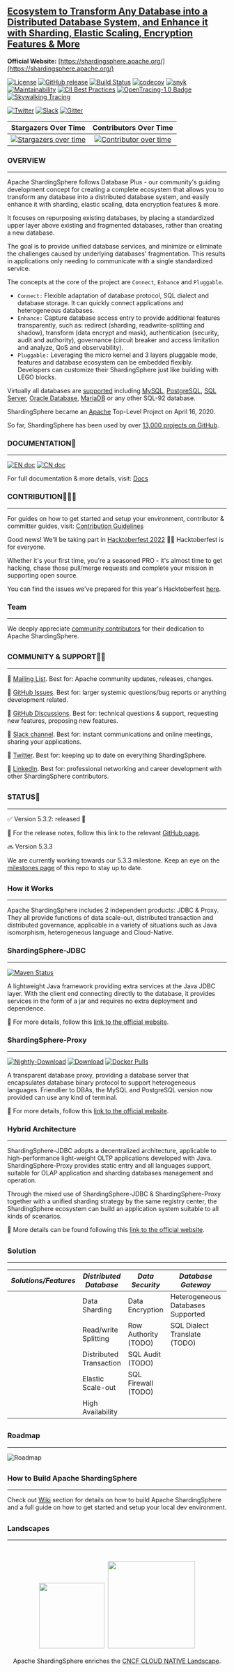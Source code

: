 ## [Ecosystem to Transform Any Database into a Distributed Database System, and Enhance it with Sharding, Elastic Scaling, Encryption Features & More](https://shardingsphere.apache.org/)

**Official Website:** [https://shardingsphere.apache.org/](https://shardingsphere.apache.org/)

[![License](https://img.shields.io/badge/license-Apache%202-4EB1BA.svg)](https://www.apache.org/licenses/LICENSE-2.0.html)
[![GitHub release](https://img.shields.io/github/release/apache/shardingsphere.svg)](https://github.com/apache/shardingsphere/releases)
[![Build Status](https://api.travis-ci.org/apache/shardingsphere.svg?branch=master&status=created)](https://travis-ci.org/apache/shardingsphere)
[![codecov](https://codecov.io/gh/apache/shardingsphere/branch/master/graph/badge.svg)](https://codecov.io/gh/apache/shardingsphere)
[![snyk](https://snyk.io/test/github/apache/shardingsphere/badge.svg?targetFile=pom.xml)](https://snyk.io/test/github/apache/shardingsphere?targetFile=pom.xml)
[![Maintainability](https://cloud.quality-gate.com/dashboard/api/badge?projectName=apache_shardingsphere&branchName=master)](https://cloud.quality-gate.com/dashboard/branches/30#overview)
[![CII Best Practices](https://bestpractices.coreinfrastructure.org/projects/5394/badge)](https://bestpractices.coreinfrastructure.org/projects/5394)
[![OpenTracing-1.0 Badge](https://img.shields.io/badge/OpenTracing--1.0-enabled-blue.svg)](http://opentracing.io)
[![Skywalking Tracing](https://img.shields.io/badge/Skywalking%20Tracing-enable-brightgreen.svg)](https://github.com/apache/skywalking)

[![Twitter](https://img.shields.io/twitter/url/https/twitter.com/ShardingSphere.svg?style=social&label=Follow%20%40ShardingSphere)](https://twitter.com/ShardingSphere)
[![Slack](https://img.shields.io/badge/%20Slack-ShardingSphere%20Channel-blueviolet)](https://join.slack.com/t/apacheshardingsphere/shared_invite/zt-sbdde7ie-SjDqo9~I4rYcR18bq0SYTg)
[![Gitter](https://badges.gitter.im/shardingsphere/shardingsphere.svg)](https://gitter.im/shardingsphere/Lobby)

| **Stargazers Over Time**                                                                                              | **Contributors Over Time**                                                                                                                                                                                                                       |
|:---------------------------------------------------------------------------------------------------------------------:|:------------------------------------------------------------------------------------------------------------------------------------------------------------------------------------------------------------------------------------------------:|
| [![Stargazers over time](https://starchart.cc/apache/shardingsphere.svg)](https://starchart.cc/apache/shardingsphere) | [![Contributor over time](https://contributor-graph-api.apiseven.com/contributors-svg?chart=contributorOverTime&repo=apache/shardingsphere)](https://www.apiseven.com/en/contributor-graph?chart=contributorOverTime&repo=apache/shardingsphere) |

### OVERVIEW

<hr>

Apache ShardingSphere follows Database Plus - our community's guiding development concept for creating a complete ecosystem that allows you to transform any database into a distributed database system, and easily enhance it with sharding, elastic scaling, data encryption features & more. 

It focuses on repurposing existing databases, by placing a standardized upper layer above existing and fragmented databases, rather than creating a new database. 

The goal is to provide unified database services, and minimize or eliminate the challenges caused by underlying databases' fragmentation. 
This results in applications only needing to communicate with a single standardized service.

The concepts at the core of the project are `Connect`, `Enhance` and `Pluggable`.

- `Connect:` Flexible adaptation of database protocol, SQL dialect and database storage. It can quickly connect applications and heterogeneous databases.
- `Enhance:` Capture database access entry to provide additional features transparently, such as: redirect (sharding, readwrite-splitting and shadow), transform (data encrypt and mask), authentication (security, audit and authority), governance (circuit breaker and access limitation and analyze, QoS and observability).
- `Pluggable:` Leveraging the micro kernel and 3 layers pluggable mode, features and database ecosystem can be embedded flexibly. Developers can customize their ShardingSphere just like building with LEGO blocks.

Virtually all databases are [supported](https://shardingsphere.apache.org/document/current/en/dev-manual/data-source/) including [MySQL](https://www.mysql.com), [PostgreSQL](https://www.postgresql.org), [SQL Server](https://www.microsoft.com/en-us/sql-server/sql-server-downloads), [Oracle Database](https://www.oracle.com/database/), [MariaDB](https://mariadb.org) or any other SQL-92 database.

ShardingSphere became an [Apache](https://apache.org/index.html#projects-list) Top-Level Project on April 16, 2020.

So far, ShardingSphere has been used by over [13,000 projects on GitHub](https://github.com/search?l=Maven+POM&q=shardingsphere&type=Code).

### DOCUMENTATION📜

<hr>

[![EN doc](https://img.shields.io/badge/document-English-blue.svg)](https://shardingsphere.apache.org/document/current/en/overview/)
[![CN doc](https://img.shields.io/badge/文档-中文版-blue.svg)](https://shardingsphere.apache.org/document/current/cn/overview/)

For full documentation & more details, visit: [Docs](https://shardingsphere.apache.org/document/current/en/overview/)

### CONTRIBUTION🚀🧑‍💻

<hr>

For guides on how to get started and setup your environment, contributor & committer guides, visit: [Contribution Guidelines](https://shardingsphere.apache.org/community/en/involved/)

Good news! We'll be taking part in [Hacktoberfest 2022](https://hacktoberfest.com) 🍻🎉 Hacktoberfest is for everyone. 

Whether it's your first time, you're a seasoned PRO - it's almost time to get hacking, chase those pull/merge requests and complete your mission in supporting open source.

You can find the issues we've prepared for this year's Hacktoberfest [here](https://github.com/apache/shardingsphere/issues?q=is%3Aopen+is%3Aissue+label%3Ahacktoberfest).


### Team

<hr>

We deeply appreciate [community contributors](https://shardingsphere.apache.org/community/en/team) for their dedication to Apache ShardingSphere.

##

### COMMUNITY & SUPPORT💝🖤

<hr>

:link: [Mailing List](https://shardingsphere.apache.org/community/en/involved/subscribe/). Best for: Apache community updates, releases, changes.

:link: [GitHub Issues](https://github.com/apache/shardingsphere/issues). Best for: larger systemic questions/bug reports or anything development related.

:link: [GitHub Discussions](https://github.com/apache/shardingsphere/discussions). Best for: technical questions & support, requesting new features, proposing new features.

:link: [Slack channel](https://join.slack.com/t/apacheshardingsphere/shared_invite/zt-sbdde7ie-SjDqo9~I4rYcR18bq0SYTg). Best for: instant communications and online meetings, sharing your applications.

:link: [Twitter](https://twitter.com/ShardingSphere). Best for: keeping up to date on everything ShardingSphere.

:link: [LinkedIn](https://www.linkedin.com/showcase/apache-shardingsphere/e). Best for: professional networking and career development with other ShardingSphere contributors.

##

### STATUS👀

<hr>

:white_check_mark: Version 5.3.2: released :tada:

🔗 For the release notes, follow this link to the relevant [GitHub page](https://github.com/apache/shardingsphere/blob/master/RELEASE-NOTES.md).

:soon: Version 5.3.3

We are currently working towards our 5.3.3 milestone. 
Keep an eye on the [milestones page](https://github.com/apache/shardingsphere/milestones) of this repo to stay up to date.

[comment]: <> (##)

[comment]: <> (### NIGHTLY BUILDS:)
 
[comment]: <> (<hr>)

[comment]: <> (A nightly build of ShardingSphere from the latest master branch is available. )

[comment]: <> (The package is updated daily and is available [here]&#40;http://117.48.121.24:8080&#41;.)
 
[comment]: <> (##)

[comment]: <> (**‼️ Notice:**)

[comment]: <> (<hr>)

[comment]: <> (Use this nightly build at your own risk! )

[comment]: <> (The branch is not always fully tested. )

[comment]: <> (The nightly build may contain bugs, and there may be new features added which may cause problems with your environment. )
 
##

### How it Works

<hr>

Apache ShardingSphere includes 2 independent products: JDBC & Proxy.
They all provide functions of data scale-out, distributed transaction and distributed governance, applicable in a variety of situations such as Java isomorphism, heterogeneous language and Cloud-Native.

### ShardingSphere-JDBC

<hr>

[![Maven Status](https://img.shields.io/maven-central/v/org.apache.shardingsphere/shardingsphere-jdbc.svg?color=green)](https://mvnrepository.com/artifact/org.apache.shardingsphere/shardingsphere-jdbc)

A lightweight Java framework providing extra services at the Java JDBC layer. 
With the client end connecting directly to the database, it provides services in the form of a jar and requires no extra deployment and dependence.

:link: For more details, follow this [link to the official website](https://shardingsphere.apache.org/document/current/en/overview/#shardingsphere-jdbc).

### ShardingSphere-Proxy

<hr>

[![Nightly-Download](https://img.shields.io/static/v1?label=nightly-builds&message=download&color=orange)](https://nightlies.apache.org/shardingsphere/)
[![Download](https://img.shields.io/badge/release-download-orange.svg)](https://www.apache.org/dyn/closer.lua/shardingsphere/5.3.2/apache-shardingsphere-5.3.2-shardingsphere-proxy-bin.tar.gz)
[![Docker Pulls](https://img.shields.io/docker/pulls/apache/shardingsphere-proxy.svg)](https://store.docker.com/community/images/apache/shardingsphere-proxy)

A transparent database proxy, providing a database server that encapsulates database binary protocol to support heterogeneous languages. 
Friendlier to DBAs, the MySQL and PostgreSQL version now provided can use any kind of terminal.

:link: For more details, follow this [link to the official website](https://shardingsphere.apache.org/document/current/en/overview/#shardingsphere-proxy).

### Hybrid Architecture

<hr>

ShardingSphere-JDBC adopts a decentralized architecture, applicable to high-performance light-weight OLTP applications developed with Java. 
ShardingSphere-Proxy provides static entry and all languages support, suitable for OLAP application and sharding databases management and operation.

Through the mixed use of ShardingSphere-JDBC & ShardingSphere-Proxy together with a unified sharding strategy by the same registry center, the ShardingSphere ecosystem can build an application system suitable to all kinds of scenarios.

:link: More details can be found following this [link to the official website](https://shardingsphere.apache.org/document/current/en/overview/#hybrid-architecture).

##

### Solution

<hr>

| *Solutions/Features* |  *Distributed Database* | *Data Security*      | *Database Gateway*                | *Stress Testing* |
| -------------------- | ----------------------- | ---------------------| --------------------------------- | ---------------- |
|                      | Data Sharding           | Data Encryption         | Heterogeneous Databases Supported | Shadow Database  |
|                      | Read/write Splitting     | Row Authority (TODO) | SQL Dialect Translate (TODO)      | Observability    |
|                      | Distributed Transaction | SQL Audit (TODO)     |                                   |                  |
|                      | Elastic Scale-out       | SQL Firewall (TODO)  |                                   |                  |
|                      | High Availability       |                      |                                   |                  |

##

### Roadmap

<hr>

![Roadmap](https://shardingsphere.apache.org/document/current/img/roadmap_en.png)

##

### How to Build Apache ShardingSphere

<hr>

Check out [Wiki](https://github.com/apache/shardingsphere/wiki) section for details on how to build Apache ShardingSphere and a full guide on how to get started and setup your local dev environment.

##

### Landscapes

<hr>

<p align="center">
<br/><br/>
<img src="https://landscape.cncf.io/images/left-logo.svg" width="150"/>&nbsp;&nbsp;<img src="https://landscape.cncf.io/images/right-logo.svg" width="200"/>
<br/><br/>
Apache ShardingSphere enriches the <a href="https://landscape.cncf.io/?category=app-definition-and-development&grouping=category">CNCF CLOUD NATIVE Landscape</a>.
</p>

##
